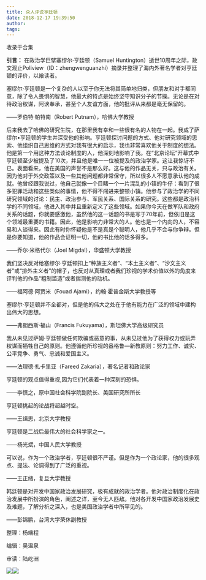 ```yaml
---
title: 众人评说亨廷顿
date: 2018-12-17 19:39:50
author: 
tags: 
---
```



收录于合集

**引言：** 在政治学巨擘塞缪尔·亨廷顿（Samuel
Huntington）逝世10周年之际，政文观止Poliview（ID：zhengwenguanzhi）摘录并整理了海内外著名学者对亨廷顿的评价，以飨读者。

  

  

塞缪尔·亨廷顿是一个复杂的人以至于你无法将其简单地归类，但朋友和对手都同意，除了令人畏惧的智慧，他最大的特点是始终坚守知识分子的节操。无论是在对待政治权谋，阿谀奉承，甚至个人友谊方面，他的批评从来都是毫无保留的。

——罗伯特·帕特南（Robert Putnam），哈佛大学教授

后来我去了哈佛的研究生院，在那里我有幸和一些很有名的人物在一起。我成了萨缪尔•亨廷顿的学生并深受他的影响。亨廷顿探讨问题的方式、他对研究领域的思索、他组织自己思维的方式对我有很大的启示，我也非常喜欢他关于制度的想法。他是第一个用这种方法谈论制度的人，他深刻地影响了我。在“北京论坛”开幕式中亨廷顿至少被提及了10次，并且他是唯一一位被提及的政治学家。这让我惊讶不已。表面看来，他在美国的声誉不是那么好。这与他的作品无关，只与政治有关。因为他对于外交政策以及一些其他问题都非常保守，所以很多人不愿意承认他的成就。他曾经跟我说过，他自己就像一个目睹一个一片混乱的小镇的牛仔：看到了很多犯罪活动和这些类似的事情，他不得不闯进来整顿小镇。他参与了政治学的不同研究领域的讨论：民主、政治参与、军民关系、国际关系的研究。这些都是政治科学的不同领域，他进入其中并且重新定义了这些领域。如果你今天在做军队和政府关系的话题，你就要感激他，虽然他的这一话题的书是写于70年前，但依旧是这个领域最重要的书籍。因此，他是影响力非常大的人。他也是一个内向的人，不容易和人谈得来。因此有时你怀疑他是不是真是个聪明人，他几乎不会与你争辩。但是你要知道，他的作品会证明一切，他的书比他的话多得多。

——乔尔·米格代尔（Joel Migdal），华盛顿大学教授

我们坚决反对给塞缪尔·亨廷顿扣上“种族主义者”、“本土主义者”、“沙文主义者”或“排外主义者”的帽子，也反对从真理或者我们珍视的学术价值以外的角度来评判他的作品“粗制滥造”或者揣测他的动机。

——福阿德·阿贾米（Fouad Ajami），约翰·霍普金斯大学教授等

塞缪尔·亨廷顿并不全都对，但是他的伟大之处在于他有能力在广泛的领域中建构出伟大的思想。

——弗朗西斯·福山（Francis Fukuyama），斯坦佛大学高级研究员

我从未见过萨姆·亨廷顿做任何欺骗或恶意的事，从未见过他为了获得权力或玩弄权谋而牺牲自己的原则。他遵循他所珍视的盎格鲁—新教原则：努力工作、诚实、公平竞争、勇气、忠诚和爱国主义。

——法理德·扎卡里亚（Fareed Zakaria），著名记者和政论家

亨廷顿的观点值得重视,因为它们代表着一种深刻的恐惧。

——李慎之，原中国社会科学院副院长、美国研究所所长

亨廷顿挑起的论战将超越时空。

——王缉思，北京大学教授

亨廷顿是二战后最伟大的社会科学家之一。

——杨光斌，中国人民大学教授

可以说，作为一个政治学者，亨廷顿很不严谨。但是作为一个政论家，他的很多观点、提法、论调得到了广泛的重视。

——王正绪，复旦大学教授

韩廷顿是对开发中国家政治发展研究，极有成就的政治学者。他对政治制度化在政治发展中所扮演的角色，阐述之详，至今无人匹敌。他对各开发中国家政治发展史及难题，了解分析之深入，也是美国政治学者中所罕见的。

——彭锦鹏，台湾大学荣休副教授

  

  

整理：杨端程

编辑：吴温泉

审读：陆屹洲

![](/images/486/2.jpeg)![](/images/486/3.jpeg)

  

